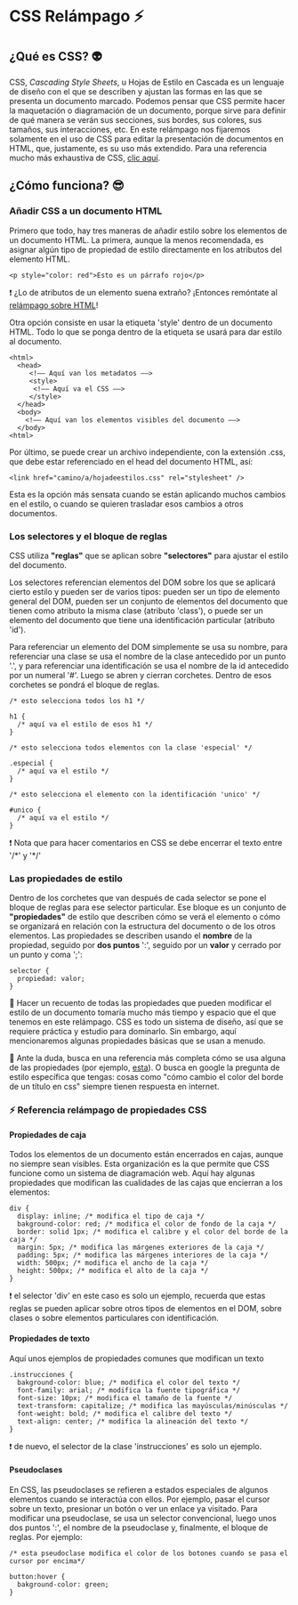 # CSS Relámpago :zap:

## ¿Qué es CSS? :alien:

CSS, *Cascading Style Sheets*, u Hojas de Estilo en Cascada es un lenguaje de diseño con el que se describen y ajustan las formas en las que se presenta un documento marcado. Podemos pensar que CSS permite hacer la maquetación o diagramación de un documento, porque sirve para definir de qué manera se verán sus secciones, sus bordes, sus colores, sus tamaños, sus interacciones, etc. En este relámpago nos fijaremos solamente en el uso de CSS para editar la presentación de documentos en HTML, que, justamente, es su uso más extendido. Para una referencia mucho más exhaustiva de CSS, [clic aquí](https://developer.mozilla.org/es/docs/Web/CSS).

## ¿Cómo funciona? :sunglasses:

### Añadir CSS a un documento HTML

Primero que todo, hay tres maneras de añadir estilo sobre los elementos de un documento HTML. La primera, aunque la menos recomendada, es asignar algún tipo de propiedad de estilo directamente en los atributos del elemento HTML.

`<p style="color: red">Esto es un párrafo rojo</p>`

:exclamation: ¿Lo de atributos de un elemento suena extraño? ¡Entonces remóntate al [relámpago sobre HTML](https://github.com/srsergiorodriguez/relampagos/blob/master/docs/html.md)!

Otra opción consiste en usar la etiqueta 'style' dentro de un documento HTML. Todo lo que se ponga dentro de la etiqueta se usará para dar estilo al documento.

```
<html>
  <head>
     <!–– Aquí van los metadatos ––>
     <style>
      <!–– Aquí va el CSS ––>
     </style>
  </head>
  <body>
    <!–– Aquí van los elementos visibles del documento ––>
  </body>
<html>
```

Por último, se puede crear un archivo independiente, con la extensión .css, que debe estar referenciado en el head del documento HTML, así:

`<link href="camino/a/hojadeestilos.css" rel="stylesheet" />`

Esta es la opción más sensata cuando se están aplicando muchos cambios en el estilo, o cuando se quieren trasladar esos cambios a otros documentos.

### Los selectores y el bloque de reglas

CSS utiliza **"reglas"** que se aplican sobre **"selectores"** para ajustar el estilo del documento. 

Los selectores referencian elementos del DOM sobre los que se aplicará cierto estilo y pueden ser de varios tipos: pueden ser un tipo de elemento general del DOM, pueden ser un conjunto de elementos del documento que tienen como atributo la misma clase (atributo 'class'), o puede ser un elemento del documento que tiene una identificación particular (atributo 'id'). 

Para referenciar un elemento del DOM simplemente se usa su nombre, para referenciar una clase se usa el nombre de la clase antecedido por un punto '.', y para referenciar una identificación se usa el nombre de la id antecedido por un numeral '#'. Luego se abren y cierran corchetes. Dentro de esos corchetes se pondrá el bloque de reglas.

```
/* esto selecciona todos los h1 */

h1 {
  /* aquí va el estilo de esos h1 */
}

/* esto selecciona todos elementos con la clase 'especial' */

.especial {
  /* aquí va el estilo */
}

/* esto selecciona el elemento con la identificación 'unico' */

#unico {
  /* aquí va el estilo */
}
```

:exclamation: Nota que para hacer comentarios en CSS se debe encerrar el texto entre  '/\*' y '\*/'

### Las propiedades de estilo

Dentro de los corchetes que van después de cada selector se pone el bloque de reglas para ese selector particular. Ese bloque es un conjunto de **"propiedades"** de estilo que describen cómo se verá el elemento o cómo se organizará en relación con la estructura del documento o de los otros elementos.
Las propiedades se describen usando el **nombre** de la propiedad, seguido por **dos puntos** ':', seguido por un **valor** y cerrado por un punto y coma ';':

```
selector {
  propiedad: valor;
}
```

:speak_no_evil: Hacer un recuento de todas las propiedades que pueden modificar el estilo de un documento tomaría mucho más tiempo y espacio que el que tenemos en este relámpago. CSS es todo un sistema de diseño, así que se requiere práctica y estudio para dominarlo. Sin embargo, aquí mencionaremos algunas propiedades básicas que se usan a menudo.

:pray: Ante la duda, busca en una referencia más completa cómo se usa alguna de las propiedades (por ejemplo, [esta](https://www.w3schools.com/css/css_intro.asp)). O busca en google la pregunta de estilo específica que tengas: cosas como "cómo cambio el color del borde de un título en css" siempre tienen respuesta en internet.

### :zap: Referencia relámpago de propiedades CSS

#### Propiedades de caja
Todos los elementos de un documento están encerrados en cajas, aunque no siempre sean visibles. Esta organización es la que permite que CSS funcione como un sistema de diagramación web. Aquí hay algunas propiedades que modifican las cualidades de las cajas que encierran a los elementos:

```
div {
  display: inline; /* modifica el tipo de caja */
  bakground-color: red; /* modifica el color de fondo de la caja */
  border: solid 1px; /* modifica el calibre y el color del borde de la caja */
  margin: 5px; /* modifica las márgenes exteriores de la caja */
  padding: 5px; /* modifica las márgenes interiores de la caja */
  width: 500px; /* modifica el ancho de la caja */
  height: 500px; /* modifica el alto de la caja */
}
```

:exclamation: el selector 'div' en este caso es solo un ejemplo, recuerda que estas reglas se pueden aplicar sobre otros tipos de elementos en el DOM, sobre clases o sobre elementos particulares con identificación.

#### Propiedades de texto
Aquí unos ejemplos de propiedades comunes que modifican un texto

```
.instrucciones {
  bakground-color: blue; /* modifica el color del texto */
  font-family: arial; /* modifica la fuente tipográfica */
  font-size: 10px; /* modifica el tamaño de la fuente */
  text-transform: capitalize; /* modifica las mayúsculas/minúsculas */
  font-weight: bold; /* modifica el calibre del texto */
  text-align: center; /* modifica la alineación del texto */
}
```
:exclamation: de nuevo, el selector de la clase 'instrucciones' es solo un ejemplo.

#### Pseudoclases
En CSS, las pseudoclases se refieren a estados especiales de algunos elementos cuando se interactúa con ellos. Por ejemplo, pasar el cursor sobre un texto, presionar un botón o ver un enlace ya visitado. Para modificar una pseudoclase, se usa un selector convencional, luego unos dos puntos ':', el nombre de la pseudoclase y, finalmente, el bloque de reglas. Por ejemplo:

```
/* esta pseudoclase modifica el color de los botones cuando se pasa el cursor por encima*/

button:hover {
  bakground-color: green;
}
```
